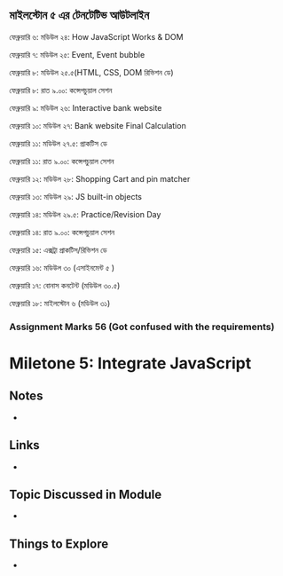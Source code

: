 ## মাইলস্টোন ৫ এর টেনটেটিভ আউটলাইন

ফেব্রুয়ারি ৬: মডিউল ২৪: How JavaScript Works & DOM

ফেব্রুয়ারি ৭: মডিউল ২৫: Event, Event bubble

ফেব্রুয়ারি ৮: মডিউল ২৫.৫(HTML, CSS, DOM রিভিশন ডে)

ফেব্রুয়ারি ৮: রাত ৯.০০: কন্সেপচুয়াল সেশন

ফেব্রুয়ারি ৯: মডিউল ২৬: Interactive bank website

ফেব্রুয়ারি ১০: মডিউল ২৭: Bank website Final Calculation

ফেব্রুয়ারি ১১: মডিউল ২৭.৫: প্রাকটিস ডে

ফেব্রুয়ারি ১১: রাত ৯.০০: কন্সেপচুয়াল সেশন

ফেব্রুয়ারি ১২: মডিউল ২৮: Shopping Cart and pin matcher

ফেব্রুয়ারি ১৩: মডিউল ২৯: JS built-in objects

ফেব্রুয়ারি ১৪: মডিউল ২৯.৫: Practice/Revision Day

ফেব্রুয়ারি ১৪: রাত ৯.০০: কন্সেপচুয়াল সেশন

ফেব্রুয়ারি ১৫: এক্সট্রা প্রাকটিস/রিভিশন ডে

ফেব্রুয়ারি ১৬: মডিউল ৩০ (এসাইনমেন্ট ৫ )

ফেব্রুয়ারি ১৭: বোনাস কনটেন্ট (মডিউল ৩০.৫)

ফেব্রুয়ারি ১৮: মাইলস্টোন ৬ (মডিউল ৩১)

### Assignment Marks 56 (Got confused with the requirements)

# Miletone 5: Integrate JavaScript

## Notes

-

## Links

-

## Topic Discussed in Module

-

## Things to Explore

-
